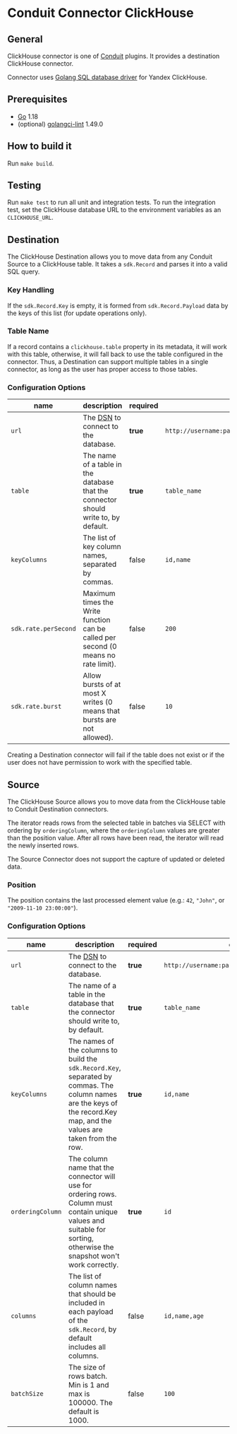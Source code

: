 # Conduit Connector ClickHouse

## General

ClickHouse connector is one of [Conduit](https://github.com/ConduitIO/conduit) plugins. It provides a destination
ClickHouse connector.

Connector uses [Golang SQL database driver](https://github.com/ClickHouse/clickhouse-go) for Yandex ClickHouse.

## Prerequisites

- [Go](https://go.dev/) 1.18
- (optional) [golangci-lint](https://github.com/golangci/golangci-lint) 1.49.0

## How to build it

Run `make build`.

## Testing

Run `make test` to run all unit and integration tests. To run the integration test, set the ClickHouse database URL to
the environment variables as an `CLICKHOUSE_URL`.

## Destination

The ClickHouse Destination allows you to move data from any Conduit Source to a ClickHouse table. It takes
a `sdk.Record` and parses it into a valid SQL query.

### Key Handling

If the `sdk.Record.Key` is empty, it is formed from `sdk.Record.Payload` data by the keys of this list (for update
operations only).

### Table Name

If a record contains a `clickhouse.table` property in its metadata, it will work with this table, otherwise, it will
fall back to use the table configured in the connector. Thus, a Destination can support multiple tables in a single
connector, as long as the user has proper access to those tables.

### Configuration Options

| name                 | description                                                                             | required | example                                        |
|----------------------|-----------------------------------------------------------------------------------------|----------|------------------------------------------------|
| `url`                | The [DSN](https://github.com/ClickHouse/clickhouse-go#dsn) to connect to the database.  | **true** | `http://username:password@host1:8123/database` |
| `table`              | The name of a table in the database that the connector should write to, by default.     | **true** | `table_name`                                   |
| `keyColumns`         | The list of key column names, separated by commas.                                      | false    | `id,name`                                      |
| `sdk.rate.perSecond` | Maximum times the Write function can be called per second (0 means no rate limit).      | false    | `200`                                          |
| `sdk.rate.burst`     | Allow bursts of at most X writes (0 means that bursts are not allowed).                 | false    | `10`                                           |

Creating a Destination connector will fail if the table does not exist or if the user does not have permission to work
with the specified table.

## Source

The ClickHouse Source allows you to move data from the ClickHouse table to Conduit Destination connectors.

The iterator reads rows from the selected table in batches via SELECT with ordering by `orderingColumn`, where the
`orderingColumn` values are greater than the position value. After all rows have been read, the iterator will read the
newly inserted rows.

The Source Connector does not support the capture of updated or deleted data.

### Position

The position contains the last processed element value (e.g.: `42`, `"John"`, or `"2009-11-10 23:00:00"`).

### Configuration Options

| name             | description                                                                                                                                                              | required | example                                        |
|------------------|--------------------------------------------------------------------------------------------------------------------------------------------------------------------------|----------|------------------------------------------------|
| `url`            | The [DSN](https://github.com/ClickHouse/clickhouse-go#dsn) to connect to the database.                                                                                   | **true** | `http://username:password@host1:8123/database` |
| `table`          | The name of a table in the database that the connector should write to, by default.                                                                                      | **true** | `table_name`                                   |
| `keyColumns`     | The names of the columns to build the `sdk.Record.Key`, separated by commas. The column names are the keys of the record.Key map, and the values are taken from the row. | **true** | `id,name`                                      |
| `orderingColumn` | The column name that the connector will use for ordering rows. Column must contain unique values and suitable for sorting, otherwise the snapshot won't work correctly.  | **true** | `id`                                           |
| `columns`        | The list of column names that should be included in each payload of the `sdk.Record`, by default includes all columns.                                                   | false    | `id,name,age`                                  |
| `batchSize`      | The size of rows batch. Min is 1 and max is 100000. The default is 1000.                                                                                                 | false    | `100`                                          |